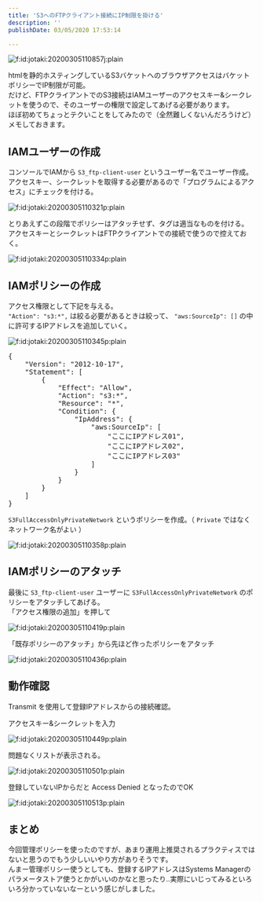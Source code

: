 ```yaml
---
title: 'S3へのFTPクライアント接続にIP制限を掛ける'
description: ''
publishDate: 03/05/2020 17:53:14

---
```

<p><span itemscope itemtype="http://schema.org/Photograph"><img src="https://cdn-ak.f.st-hatena.com/images/fotolife/j/jotaki/20200305/20200305110857.jpg" alt="f:id:jotaki:20200305110857j:plain" title="f:id:jotaki:20200305110857j:plain" class="hatena-fotolife" itemprop="image"></span></p>

<p>htmlを静的ホスティングしているS3バケットへのブラウザアクセスはバケットポリシーでIP制限が可能。<br />
だけど、FTPクライアントでのS3接続はIAMユーザーのアクセスキー&amp;シークレットを使うので、そのユーザーの権限で設定してあげる必要があります。<br />
ほぼ初めてちょっとテクいことをしてみたので（全然難しくないんだろうけど）メモしておきます。</p>

<h2>IAMユーザーの作成</h2>

<p>コンソールでIAMから <code>S3_ftp-client-user</code> というユーザー名でユーザー作成。<br />
アクセスキー、シークレットを取得する必要があるので「プログラムによるアクセス」にチェックを付ける。</p>

<p><span itemscope itemtype="http://schema.org/Photograph"><img src="/images/hatena/20200305110321.png" alt="f:id:jotaki:20200305110321p:plain" title="f:id:jotaki:20200305110321p:plain" class="hatena-fotolife" itemprop="image"></span></p>

<p>とりあえずこの段階でポリシーはアタッチせず、タグは適当なものを付ける。<br />
アクセスキーとシークレットはFTPクライアントでの接続で使うので控えておく。</p>

<p><span itemscope itemtype="http://schema.org/Photograph"><img src="/images/hatena/20200305110334.png" alt="f:id:jotaki:20200305110334p:plain" title="f:id:jotaki:20200305110334p:plain" class="hatena-fotolife" itemprop="image"></span></p>

<h2>IAMポリシーの作成</h2>

<p>アクセス権限として下記を与える。<br />
<code>"Action": "s3:*",</code> は絞る必要があるときは絞って、 <code>"aws:SourceIp": []</code> の中に許可するIPアドレスを追加していく。</p>

<p><span itemscope itemtype="http://schema.org/Photograph"><img src="/images/hatena/20200305110345.png" alt="f:id:jotaki:20200305110345p:plain" title="f:id:jotaki:20200305110345p:plain" class="hatena-fotolife" itemprop="image"></span></p>

<pre class="code lang-json" data-lang="json" data-unlink><span class="synSpecial">{</span>
    &quot;<span class="synStatement">Version</span>&quot;: &quot;<span class="synConstant">2012-10-17</span>&quot;,
    &quot;<span class="synStatement">Statement</span>&quot;: <span class="synSpecial">[</span>
        <span class="synSpecial">{</span>
            &quot;<span class="synStatement">Effect</span>&quot;: &quot;<span class="synConstant">Allow</span>&quot;,
            &quot;<span class="synStatement">Action</span>&quot;: &quot;<span class="synConstant">s3:*</span>&quot;,
            &quot;<span class="synStatement">Resource</span>&quot;: &quot;<span class="synConstant">*</span>&quot;,
            &quot;<span class="synStatement">Condition</span>&quot;: <span class="synSpecial">{</span>
                &quot;<span class="synStatement">IpAddress</span>&quot;: <span class="synSpecial">{</span>
                    &quot;<span class="synStatement">aws:SourceIp</span>&quot;: <span class="synSpecial">[</span>
                        &quot;<span class="synConstant">ここにIPアドレス01</span>&quot;,
                        &quot;<span class="synConstant">ここにIPアドレス02</span>&quot;,
                        &quot;<span class="synConstant">ここにIPアドレス03</span>&quot;
                    <span class="synSpecial">]</span>
                <span class="synSpecial">}</span>
            <span class="synSpecial">}</span>
        <span class="synSpecial">}</span>
    <span class="synSpecial">]</span>
<span class="synSpecial">}</span>
</pre>


<p><code>S3FullAccessOnlyPrivateNetwork</code> というポリシーを作成。（ <code>Private</code> ではなくネットワーク名がよい ）</p>

<p><span itemscope itemtype="http://schema.org/Photograph"><img src="/images/hatena/20200305110358.png" alt="f:id:jotaki:20200305110358p:plain" title="f:id:jotaki:20200305110358p:plain" class="hatena-fotolife" itemprop="image"></span></p>

<h2>IAMポリシーのアタッチ</h2>

<p>最後に <code>S3_ftp-client-user</code> ユーザーに <code>S3FullAccessOnlyPrivateNetwork</code> のポリシーをアタッチしてあげる。<br />
「アクセス権限の追加」を押して</p>

<p><span itemscope itemtype="http://schema.org/Photograph"><img src="/images/hatena/20200305110419.png" alt="f:id:jotaki:20200305110419p:plain" title="f:id:jotaki:20200305110419p:plain" class="hatena-fotolife" itemprop="image"></span></p>

<p>「既存ポリシーのアタッチ」から先ほど作ったポリシーをアタッチ</p>

<p><span itemscope itemtype="http://schema.org/Photograph"><img src="/images/hatena/20200305110436.png" alt="f:id:jotaki:20200305110436p:plain" title="f:id:jotaki:20200305110436p:plain" class="hatena-fotolife" itemprop="image"></span></p>

<h2>動作確認</h2>

<p>Transmit を使用して登録IPアドレスからの接続確認。</p>

<p>アクセスキー&amp;シークレットを入力</p>

<p><span itemscope itemtype="http://schema.org/Photograph"><img src="/images/hatena/20200305110449.png" alt="f:id:jotaki:20200305110449p:plain" title="f:id:jotaki:20200305110449p:plain" class="hatena-fotolife" itemprop="image"></span></p>

<p>問題なくリストが表示される。</p>

<p><span itemscope itemtype="http://schema.org/Photograph"><img src="/images/hatena/20200305110501.png" alt="f:id:jotaki:20200305110501p:plain" title="f:id:jotaki:20200305110501p:plain" class="hatena-fotolife" itemprop="image"></span></p>

<p>登録していないIPからだと Access Denied となったのでOK</p>

<p><span itemscope itemtype="http://schema.org/Photograph"><img src="/images/hatena/20200305110513.png" alt="f:id:jotaki:20200305110513p:plain" title="f:id:jotaki:20200305110513p:plain" class="hatena-fotolife" itemprop="image"></span></p>

<h2>まとめ</h2>

<p>今回管理ポリシーを使ったのですが、あまり運用上推奨されるプラクティスではないと思うのでもう少しいいやり方がありそうです。<br />
んまー管理ポリシー使うとしても、登録するIPアドレスはSystems Managerのパラメータストア使うとかがいいのかなと思ったり..実際にいじってみるといろいろ分かっていないなーという感じがしました。</p>

